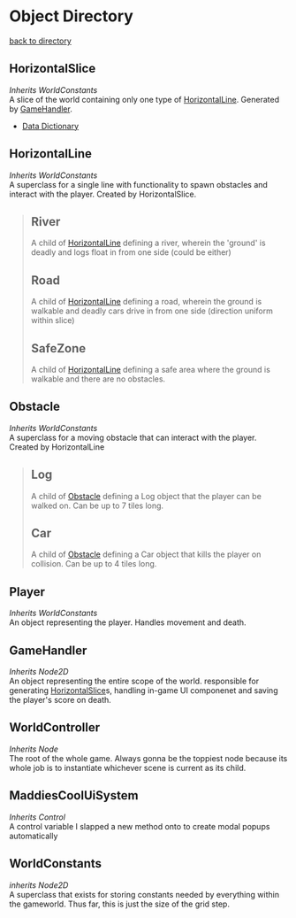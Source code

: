 # Object Directory
[back to directory](README.md#directory)
## HorizontalSlice
*Inherits WorldConstants*     
A slice of the world containing only one type of [HorizontalLine](#horizontalline). Generated by [GameHandler](#gamehandler).
- [Data Dictionary](data_dictionaries.md#horizontalslice)
## HorizontalLine
*Inherits WorldConstants*       
A superclass for a single line with functionality to spawn obstacles and interact with the player. Created by HorizontalSlice.
> ## River
> A child of [HorizontalLine](#horizontalline) defining a river, wherein the 'ground' is deadly and logs float in from one side (could be either)
> ## Road
> A child of [HorizontalLine](#horizontalline) defining a road, wherein the ground is walkable and deadly cars drive in from one side (direction uniform within slice)
> ## SafeZone
> A child of [HorizontalLine](#horizontalline) defining a safe area where the ground is walkable and there are no obstacles.
## Obstacle
*Inherits WorldConstants*   
A superclass for a moving obstacle that can interact with the player. Created by HorizontalLine
> ## Log
> A child of [Obstacle](#obstacle) defining a Log object that the player can be walked on. Can be up to 7 tiles long.
> ## Car
> A child of [Obstacle](#obstacle) defining a Car object that kills the player on collision. Can be up to 4 tiles long.
## Player
*Inherits WorldConstants*     
An object representing the player. Handles movement and death.
## GameHandler
*Inherits Node2D*    
An object representing the entire scope of the world. responsible for generating [HorizontalSlice](#horizontalslice)s, handling in-game UI componenet and saving the player's score on death. 
## WorldController 
*Inherits Node*  
The root of the whole game. Always gonna be the toppiest node because its whole job is to instantiate whichever scene is current as its child.

## MaddiesCoolUiSystem
*Inherits Control*  
A control variable I slapped a new method onto to create modal popups automatically

## WorldConstants
*inherits Node2D*  
A superclass that exists for storing constants needed by everything within the gameworld.
Thus far, this is just the size of the grid step.
